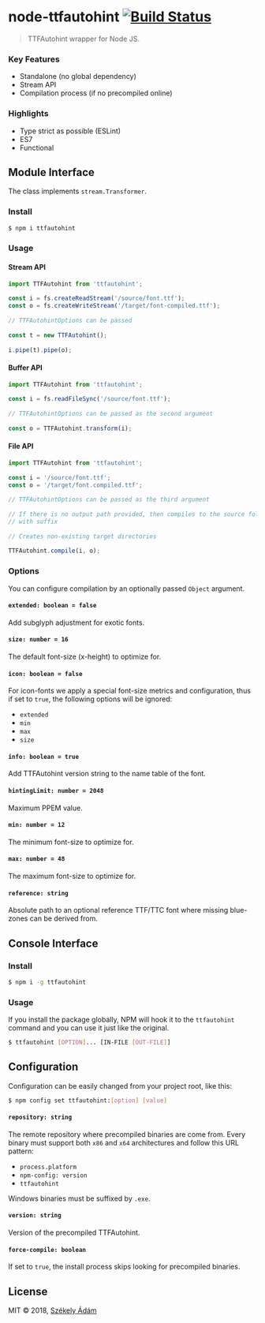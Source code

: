 node-ttfautohint  [![Build Status][X]][Y]
================

> TTFAutohint wrapper for Node JS.

### Key Features

- Standalone (no global dependency)
- Stream API
- Compilation process (if no precompiled online)

### Highlights

- Type strict as possible (ESLint)
- ES7
- Functional

## Module Interface

The class implements `stream.Transformer`.

### Install

```bash
$ npm i ttfautohint
```

### Usage

#### Stream API

```javascript
import TTFAutohint from 'ttfautohint';
 
const i = fs.createReadStream('/source/font.ttf');
const o = fs.createWriteStream('/target/font-compiled.ttf');
 
// TTFAutohintOptions can be passed
 
const t = new TTFAutohint();
 
i.pipe(t).pipe(o);
```

#### Buffer API

```javascript
import TTFAutohint from 'ttfautohint';
 
const i = fs.readFileSync('/source/font.ttf');
 
// TTFAutohintOptions can be passed as the second argument
 
const o = TTFAutohint.transform(i);
```

#### File API

```javascript
import TTFAutohint from 'ttfautohint';
  
const i = '/source/font.ttf';
const o = '/target/font.compiled.ttf';
 
// TTFAutohintOptions can be passed as the third argument
 
// If there is no output path provided, then compiles to the source folder 
// with suffix
 
// Creates non-existing target directories
 
TTFAutohint.compile(i, o);
```

### Options

You can configure compilation by an optionally passed `Object` argument.

#### `extended: boolean = false`

Add subglyph adjustment for exotic fonts.

#### `size: number = 16`

The default font-size (x-height) to optimize for.

#### `icon: boolean = false`

For icon-fonts we apply a special font-size metrics and configuration, thus 
if set to `true`, the following options will be ignored:

- `extended`
- `min`
- `max`
- `size`

#### `info: boolean = true`

Add TTFAutohint version string to the name table of the font.

#### `hintingLimit: number = 2048`

Maximum PPEM value.

#### `min: number = 12`

The minimum font-size to optimize for.

#### `max: number = 48`

The maximum font-size to optimize for.

#### `reference: string`

Absolute path to an optional reference TTF/TTC font where missing blue-zones 
can be derived from.

## Console Interface

### Install

```bash
$ npm i -g ttfautohint
```

### Usage

If you install the package globally, NPM will hook it to the `ttfautohint` 
command and you can use it just like the original.

```bash
$ ttfautohint [OPTION]... [IN-FILE [OUT-FILE]]
```

## Configuration

Configuration can be easily changed from your project root, like this:

```bash
$ npm config set ttfautohint:[option] [value]
```

#### `repository: string`

The remote repository where precompiled binaries are come from. Every binary must 
support both `x86` and `x64` architectures and follow this URL pattern:

- `process.platform`
- `npm-config: version`
- `ttfautohint`

Windows binaries must be suffixed by `.exe`.

#### `version: string`

Version of the precompiled TTFAutohint.

#### `force-compile: boolean`

If set to `true`, the install process skips looking for precompiled binaries.

## License

MIT © 2018, [Székely Ádám][Z]


[X]: https://api.travis-ci.com/enteocode/node-ttfautohint.svg?branch=master
[Y]: https://travis-ci.org/enteocode/node-ttfautohint
[Z]: https://github.com/enteocode

